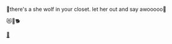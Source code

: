 🐺there's a she wolf in your closet. let her out and say awooooo🐺


😻🐾🐕

[🎀](https://www.barkbarklington.com/bowtie1.png)

